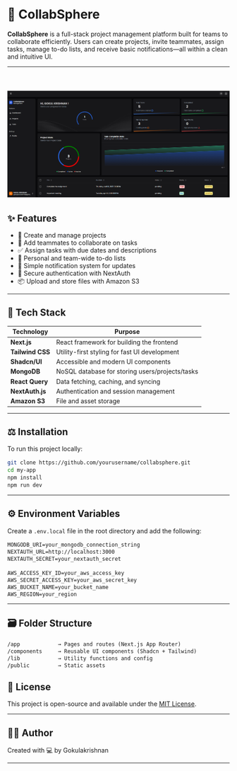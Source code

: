 # 🚀 CollabSphere

**CollabSphere** is a full-stack project management platform built for teams to collaborate efficiently. Users can create projects, invite teammates, assign tasks, manage to-do lists, and receive basic notifications—all within a clean and intuitive UI.

---
\
![Dashboard](./public/ss3.png)
---

## ✨ Features

- 🔹 Create and manage projects
- 👥 Add teammates to collaborate on tasks
- ✅ Assign tasks with due dates and descriptions
- 📝 Personal and team-wide to-do lists
- 🔔 Simple notification system for updates
- 🔐 Secure authentication with NextAuth
- 📦 Upload and store files with Amazon S3

---

## 🧰 Tech Stack

| Technology       | Purpose                                         |
| ---------------- | ----------------------------------------------- |
| **Next.js**      | React framework for building the frontend       |
| **Tailwind CSS** | Utility-first styling for fast UI development   |
| **Shadcn/UI**    | Accessible and modern UI components             |
| **MongoDB**      | NoSQL database for storing users/projects/tasks |
| **React Query**  | Data fetching, caching, and syncing             |
| **NextAuth.js**  | Authentication and session management           |
| **Amazon S3**    | File and asset storage                          |

---

## ⚖️ Installation

To run this project locally:

```bash
git clone https://github.com/yourusername/collabsphere.git
cd my-app
npm install
npm run dev
```

---

## ⚙️ Environment Variables

Create a `.env.local` file in the root directory and add the following:

```env
MONGODB_URI=your_mongodb_connection_string
NEXTAUTH_URL=http://localhost:3000
NEXTAUTH_SECRET=your_nextauth_secret

AWS_ACCESS_KEY_ID=your_aws_access_key
AWS_SECRET_ACCESS_KEY=your_aws_secret_key
AWS_BUCKET_NAME=your_bucket_name
AWS_REGION=your_region
```

---

## 🗃️ Folder Structure

```
/app            → Pages and routes (Next.js App Router)
/components     → Reusable UI components (Shadcn + Tailwind)
/lib            → Utility functions and config
/public         → Static assets
```

## 📄 License

This project is open-source and available under the [MIT License](LICENSE).

---

## 🙇‍♂️ Author

Created with 💻 by Gokulakrishnan

---

